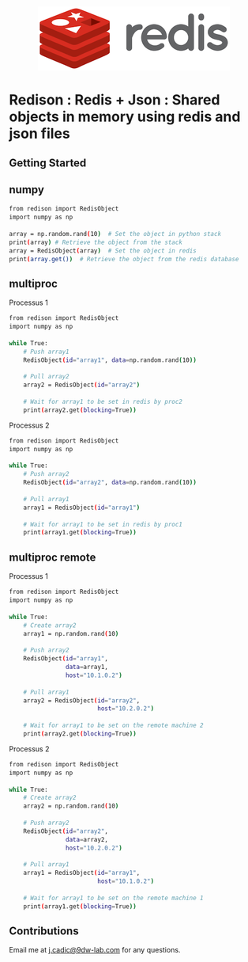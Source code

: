 <p align="center">
  <img src="img/redis.png"/>
</p>

# Redison : Redis + Json : Shared objects in memory using redis and json files

## Getting Started

## numpy

```bash
from redison import RedisObject
import numpy as np

array = np.random.rand(10)  # Set the object in python stack
print(array) # Retrieve the object from the stack
array = RedisObject(array)  # Set the object in redis
print(array.get())  # Retrieve the object from the redis database

```

## multiproc
Processus 1

```bash
from redison import RedisObject
import numpy as np

while True:
    # Push array1
    RedisObject(id="array1", data=np.random.rand(10))
    
    # Pull array2
    array2 = RedisObject(id="array2")
    
    # Wait for array1 to be set in redis by proc2
    print(array2.get(blocking=True)) 

```
Processus 2


```bash
from redison import RedisObject
import numpy as np

while True:
    # Push array2
    RedisObject(id="array2", data=np.random.rand(10))
    
    # Pull array1
    array1 = RedisObject(id="array1")
    
    # Wait for array1 to be set in redis by proc1
    print(array1.get(blocking=True)) 

```

## multiproc remote
Processus 1

```bash
from redison import RedisObject
import numpy as np

while True:
    # Create array2
    array1 = np.random.rand(10)
    
    # Push array2 
    RedisObject(id="array1",
                data=array1,
                host="10.1.0.2")
   
    # Pull array1
    array2 = RedisObject(id="array2", 
                         host="10.2.0.2")
   
    # Wait for array1 to be set on the remote machine 2
    print(array2.get(blocking=True)) 
```
Processus 2

```bash
from redison import RedisObject
import numpy as np

while True:
    # Create array2
    array2 = np.random.rand(10)
    
    # Push array2 
    RedisObject(id="array2",
                data=array2,
                host="10.2.0.2")
   
    # Pull array1
    array1 = RedisObject(id="array1", 
                         host="10.1.0.2")
   
    # Wait for array1 to be set on the remote machine 1
    print(array1.get(blocking=True)) 

```

## Contributions

Email me at j.cadic@9dw-lab.com for any questions.
